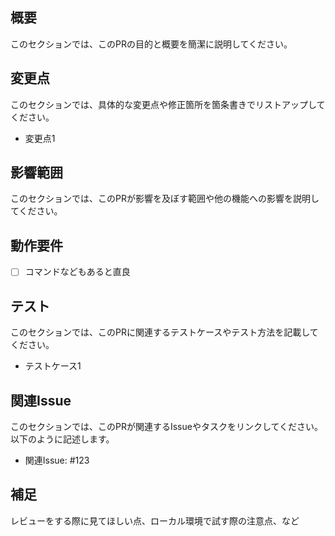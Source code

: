 ## 概要
このセクションでは、このPRの目的と概要を簡潔に説明してください。


## 変更点
このセクションでは、具体的な変更点や修正箇所を箇条書きでリストアップしてください。
- 変更点1


## 影響範囲
このセクションでは、このPRが影響を及ぼす範囲や他の機能への影響を説明してください。


## 動作要件
<!-- 動作に必要な 環境変数 / 依存関係 / DBの更新 など -->
- [ ] コマンドなどもあると直良


## テスト
このセクションでは、このPRに関連するテストケースやテスト方法を記載してください。
- テストケース1


## 関連Issue
このセクションでは、このPRが関連するIssueやタスクをリンクしてください。以下のように記述します。
- 関連Issue: #123


## 補足
レビューをする際に見てほしい点、ローカル環境で試す際の注意点、など